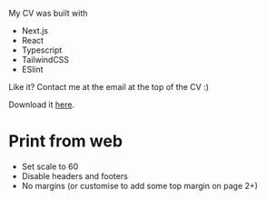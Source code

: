 My CV was built with

- Next.js
- React
- Typescript
- TailwindCSS
- ESlint

Like it? Contact me at the email at the top of the CV :)

Download it [here](https://github.com/dalmo3/cv/raw/main/public/Dalmo-Mendonca-CV-latest.pdf).

# Print from web

- Set scale to 60
- Disable headers and footers
- No margins (or customise to add some top margin on page 2+)
